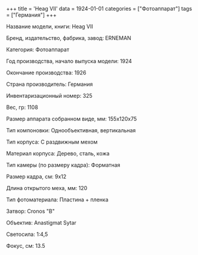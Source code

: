 +++
title = 'Heag VII'
data = 1924-01-01
categories = ["Фотоаппарат"]
tags = ["Германия"]
+++

Название модели, книги: Heag VII

Бренд, издательство, фабрика, завод: ERNEMAN

Категория: Фотоаппарат

Год производства, начало выпуска модели: 1924

Окончание производства: 1926

Страна производитель: Германия

Инвентаризационный номер: 325

Вес, гр: 1108

Размер аппарата  собранном виде, мм: 155х120х75

Тип компоновки: Однообъективная, вертикальная

Тип корпуса: С раздвижным мехом

Материал корпуса: Дерево, сталь, кожа

Тип камеры (по размеру кадра): Форматная

Размер кадра, см: 9х12

Длина открытого меха, мм: 120

Тип фотоматериала: Пластина + пленка

Затвор: Cronos "B"

Объектив: Anastigmat Sytar

Светосила: 1:4,5

Фокус, см: 13.5

